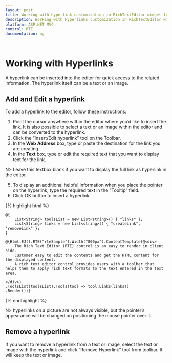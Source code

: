 ```yaml
---
layout: post
title: Working with hyperlink customization in RichTextEditor widget for Syncfusion Essential ASP.NET MVC
description: Working with Hyperlinks customization in RichTextEditor widget
platform: ASP.NET MVC
control: RTE
documentation: ug

---
```


# Working with Hyperlinks

A hyperlink can be inserted into the editor for quick access to the related information. The hyperlink itself can be a text or an image.

## Add and Edit a hyperlink

To add a hyperlink to the editor, follow these instructions:

1. Point the cursor anywhere within the editor where you’d like to insert the link. It is also possible to select a text or an image within the editor and can be converted to the hyperlink.
2. Click the “Insert/Edit hyperlink” tool on the Toolbar.
3. In the **Web** **Address** box, type or paste the destination for the link you are creating.
4. In the **Text** box, type or edit the required text that you want to display text for the link. 

N> Leave this textbox blank if you want to display the full link as hyperlink in the editor.

5. To display an additional helpful information when you place the pointer on the hyperlink, type the required text in the “Tooltip” field.
6. Click OK button to insert a hyperlink.

{% highlight html %}

    @{
        List<String> toolsList = new List<string>() { "links" };
        List<String> links = new List<string>() { "createLink", "removeLink" };
    }

    @{Html.EJ().RTE("rteSample").Width("800px").ContentTemplate(@<div>
        The Rich Text Editor (RTE) control is an easy to render in client side. 
        Customer easy to edit the contents and get the HTML content for the displayed content. 
        A rich text editor control provides users with a toolbar that helps them to apply rich text formats to the text entered in the text area.

    </div>)
    .ToolsList(toolsList).Tools(tool => tool.Links(links))
    .Render();}
    
{% endhighlight %}

N> hyperlinks on a picture are not always visible, but the pointer’s appearance will be changed on positioning the mouse pointer over it.

## Remove a hyperlink

If you want to remove a hyperlink from a text or image, select the text or image with the hyperlink and click “Remove Hyperlink” tool from toolbar. It will keep the text or image.